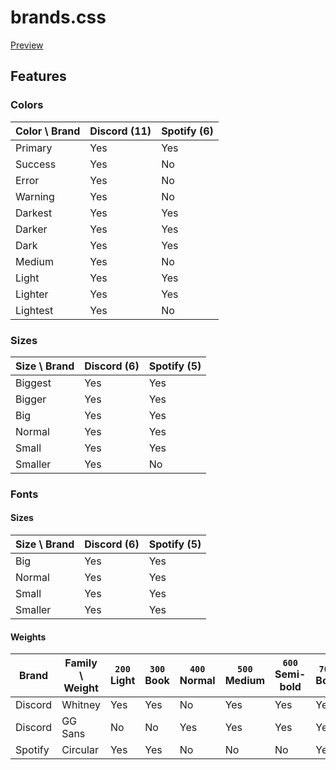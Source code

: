 # brands.css

[Preview](https://raw.githack.com/KaKi87-2/brands.css/master/index.html)

## Features

### Colors

| Color \ Brand | Discord (11) | Spotify (6) |
|---------------|--------------|-------------|
| Primary       | Yes          | Yes         |
| Success       | Yes          | No          |
| Error         | Yes          | No          |
| Warning       | Yes          | No          |
| Darkest       | Yes          | Yes         |
| Darker        | Yes          | Yes         |
| Dark          | Yes          | Yes         |
| Medium        | Yes          | No          |
| Light         | Yes          | Yes         |
| Lighter       | Yes          | Yes         |
| Lightest      | Yes          | No          |

### Sizes

| Size \ Brand | Discord (6) | Spotify (5) |
|--------------|-------------|-------------|
| Biggest      | Yes         | Yes         |
| Bigger       | Yes         | Yes         |
| Big          | Yes         | Yes         |
| Normal       | Yes         | Yes         |
| Small        | Yes         | Yes         |
| Smaller      | Yes         | No          |

### Fonts

#### Sizes

| Size \ Brand | Discord (6) | Spotify (5) |
|--------------|-------------|-------------|
| Big          | Yes         | Yes         |
| Normal       | Yes         | Yes         |
| Small        | Yes         | Yes         |
| Smaller      | Yes         | Yes         |

#### Weights

| Brand   | Family \ Weight | `200` Light | `300` Book | `400` Normal | `500` Medium | `600` Semi-bold | `700` Bold | `800` Black |
|---------|-----------------|-------------|------------|--------------|--------------|-----------------|------------|-------------|
| Discord | Whitney         | Yes         | Yes        | No           | Yes          | Yes             | Yes        | No          |
| Discord | GG Sans         | No          | No         | Yes          | Yes          | Yes             | Yes        | Yes         |
| Spotify | Circular        | Yes         | Yes        | No           | No           | No              | Yes        | Yes         |